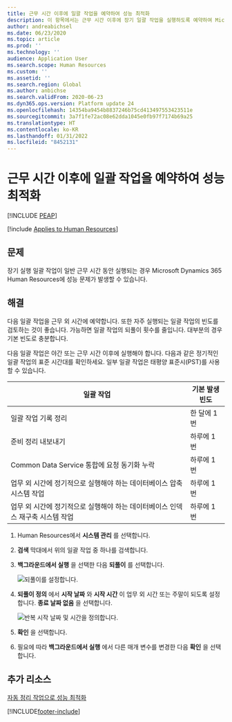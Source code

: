```yaml
---
title: 근무 시간 이후에 일괄 작업을 예약하여 성능 최적화
description: 이 항목에서는 근무 시간 이후에 장기 일괄 작업을 실행하도록 예약하여 Microsoft Dynamics 365 Human Resources의 성능 문제를 해결하는 방법을 설명합니다.
author: andreabichsel
ms.date: 06/23/2020
ms.topic: article
ms.prod: ''
ms.technology: ''
audience: Application User
ms.search.scope: Human Resources
ms.custom: ''
ms.assetid: ''
ms.search.region: Global
ms.author: anbichse
ms.search.validFrom: 2020-06-23
ms.dyn365.ops.version: Platform update 24
ms.openlocfilehash: 14354ba9454b8837246b75cd413497553423511e
ms.sourcegitcommit: 3a7f1fe72ac08e62dda1045e0fb97f7174b69a25
ms.translationtype: HT
ms.contentlocale: ko-KR
ms.lasthandoff: 01/31/2022
ms.locfileid: "8452131"
---
```

# <a name="optimize-performance-by-scheduling-batch-jobs-after-hours"></a>근무 시간 이후에 일괄 작업을 예약하여 성능 최적화


[!INCLUDE [PEAP](../includes/peap-2.md)]

[!include [Applies to Human Resources](../includes/applies-to-hr.md)]



## <a name="issue"></a>문제

장기 실행 일괄 작업이 일반 근무 시간 동안 실행되는 경우 Microsoft Dynamics 365 Human Resources에 성능 문제가 발생할 수 있습니다.

## <a name="resolution"></a>해결

다음 일괄 작업을 근무 외 시간에 예약합니다. 또한 자주 실행되는 일괄 작업의 빈도를 검토하는 것이 좋습니다. 가능하면 일괄 작업의 되풀이 횟수를 줄입니다. 대부분의 경우 기본 빈도로 충분합니다.

다음 일괄 작업은 야간 또는 근무 시간 이후에 실행해야 합니다. 다음과 같은 정기적인 일괄 작업의 표준 시간대를 확인하세요. 일부 일괄 작업은 태평양 표준시(PST)를 사용할 수 있습니다.

| 일괄 작업 | 기본 발생 빈도 |
| --- | --- |
| 일괄 작업 기록 정리 | 한 달에 1번 |
| 준비 정리 내보내기 | 하루에 1번 |
| Common Data Service 통합에 요청 동기화 누락 | 하루에 1번 |
| 업무 외 시간에 정기적으로 실행해야 하는 데이터베이스 압축 시스템 작업 | 하루에 1번 |
| 업무 외 시간에 정기적으로 실행해야 하는 데이터베이스 인덱스 재구축 시스템 작업 | 하루에 1번 |

1. Human Resources에서 **시스템 관리** 를 선택합니다.

2. **검색** 막대에서 위의 일괄 작업 중 하나를 검색합니다.

3. **백그라운드에서 실행** 을 선택한 다음 **되풀이** 를 선택합니다.

   ![되풀이를 설정합니다.](media/talent-batch-history-cleanup-recurrence.png)

4. **되풀이 정의** 에서 **시작 날짜** 와 **시작 시간** 이 업무 외 시간 또는 주말이 되도록 설정합니다. **종료 날짜 없음** 을 선택합니다. 

   ![반복 시작 날짜 및 시간을 정의합니다.](media/talent-batch-history-cleanup-define-recurrence.png)

5. **확인** 을 선택합니다.

6. 필요에 따라 **백그라운드에서 실행** 에서 다른 매개 변수를 변경한 다음 **확인** 을 선택합니다.

## <a name="additional-resources"></a>추가 리소스

[자동 정리 작업으로 성능 최적화](hr-admin-troubleshooting-batch-history.md)


[!INCLUDE[footer-include](../includes/footer-banner.md)]
